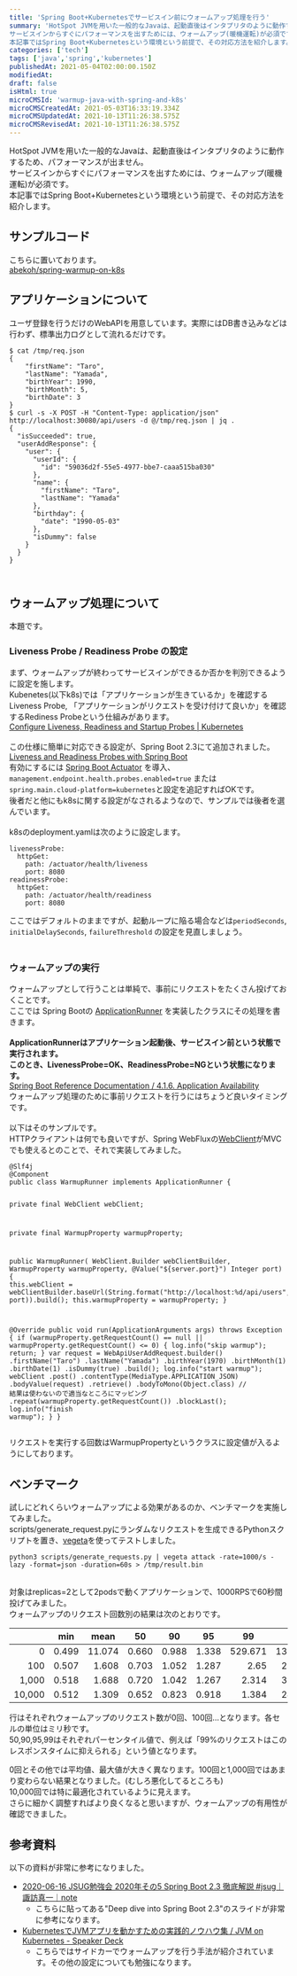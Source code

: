 ```yaml
---
title: 'Spring Boot+Kubernetesでサービスイン前にウォームアップ処理を行う'
summary: 'HotSpot JVMを用いた一般的なJavaは、起動直後はインタプリタのように動作するため、パフォーマンスが出ません。
サービスインからすぐにパフォーマンスを出すためには、ウォームアップ(暖機運転)が必須です。
本記事ではSpring Boot+Kubernetesという環境という前提で、その対応方法を紹介します。'
categories: ['tech']
tags: ['java','spring','kubernetes']
publishedAt: 2021-05-04T02:00:00.150Z
modifiedAt: 
draft: false
isHtml: true
microCMSId: 'warmup-java-with-spring-and-k8s'
microCMSCreatedAt: 2021-05-03T16:33:19.334Z
microCMSUpdatedAt: 2021-10-13T11:26:38.575Z
microCMSRevisedAt: 2021-10-13T11:26:38.575Z
---
```

<p>
  HotSpot
  JVMを用いた一般的なJavaは、起動直後はインタプリタのように動作するため、パフォーマンスが出ません。<br />
  サービスインからすぐにパフォーマンスを出すためには、ウォームアップ(暖機運転)が必須です。<br />
  本記事ではSpring
  Boot+Kubernetesという環境という前提で、その対応方法を紹介します。<br />
</p>
<h2 id="hc684259255">サンプルコード</h2>
<p>
  こちらに置いております。<br />
  <a
    href="https://github.com/abekoh/spring-warmup-on-k8s"
    target="_blank"
    rel="noopener noreferrer"
    >abekoh&#x2F;spring-warmup-on-k8s</a
  ><br />
</p>
<h2 id="he348072487">アプリケーションについて</h2>
<p>
  ユーザ登録を行うだけのWebAPIを用意しています。実際にはDB書き込みなどは行わず、標準出力ログとして流れるだけです。
</p>
<pre><code class="language-bash">$ cat &#x2F;tmp&#x2F;req.json
{
    &quot;firstName&quot;: &quot;Taro&quot;,
    &quot;lastName&quot;: &quot;Yamada&quot;,
    &quot;birthYear&quot;: 1990,
    &quot;birthMonth&quot;: 5,
    &quot;birthDate&quot;: 3
}
$ curl -s -X POST -H &quot;Content-Type: application&#x2F;json&quot; http:&#x2F;&#x2F;localhost:30080&#x2F;api&#x2F;users -d @&#x2F;tmp&#x2F;req.json | jq .
{
  &quot;isSucceeded&quot;: true,
  &quot;userAddResponse&quot;: {
    &quot;user&quot;: {
      &quot;userId&quot;: {
        &quot;id&quot;: &quot;59036d2f-55e5-4977-bbe7-caaa515ba030&quot;
      },
      &quot;name&quot;: {
        &quot;firstName&quot;: &quot;Taro&quot;,
        &quot;lastName&quot;: &quot;Yamada&quot;
      },
      &quot;birthday&quot;: {
        &quot;date&quot;: &quot;1990-05-03&quot;
      },
      &quot;isDummy&quot;: false
    }
  }
}</code></pre>
<h2 id="hd8259c9423">
  <br />
  ウォームアップ処理について
</h2>
<p>本題です。</p>
<h3 id="h1877ce51fa">Liveness Probe &#x2F; Readiness Probe の設定</h3>
<p>
  まず、ウォームアップが終わってサービスインができるか否かを判別できるように設定を施します。<br />
  Kubenetes(以下k8s)では「アプリケーションが生きているか」を確認するLiveness
  Probe, 「アプリケーションがリクエストを受け付けて良いか」を確認するRediness
  Probeという仕組みがあります。<br />
  <a
    href="https://kubernetes.io/docs/tasks/configure-pod-container/configure-liveness-readiness-startup-probes/"
    target="_blank"
    rel="noopener noreferrer"
    >Configure Liveness, Readiness and Startup Probes | Kubernetes</a
  ><br />
  <br />
  この仕様に簡単に対応できる設定が、Spring Boot 2.3にて追加されました。<br />
  <a
    href="https://spring.io/blog/2020/03/25/liveness-and-readiness-probes-with-spring-boot"
    target="_blank"
    rel="noopener noreferrer"
    >Liveness and Readiness Probes with Spring Boot</a
  ><br />
  有効にするには
  <a
    href="https://docs.spring.io/spring-boot/docs/current/reference/html/production-ready-features.html"
    target="_blank"
    rel="noopener noreferrer"
    >Spring Boot Actuator</a
  >
  を導入、 <code>management.endpoint.health.probes.enabled=true</code> または
  <code>spring.main.cloud-platform=kubernetes</code
  >と設定を追記すればOKです。<br />
  後者だと他にもk8sに関する設定がなされるようなので、サンプルでは後者を選んでいます。<br />
  <br />
  k8sのdeployment.yamlは次のように設定します。
</p>
<pre><code class="language-yaml">livenessProbe:
  httpGet:
    path: &#x2F;actuator&#x2F;health&#x2F;liveness
    port: 8080
readinessProbe:
  httpGet:
    path: &#x2F;actuator&#x2F;health&#x2F;readiness
    port: 8080</code></pre>
<p>
  ここではデフォルトのままですが、起動ループに陥る場合などは<code>periodSeconds</code>,
  <code>initialDelaySeconds</code>,
  <code>failureThreshold</code> の設定を見直しましょう。
</p>
<h3 id="h814c9a5833">
  <br />
  ウォームアップの実行
</h3>
<p>
  ウォームアップとして行うことは単純で、事前にリクエストをたくさん投げておくことです。<br />
  ここでは Spring Bootの
  <a
    href="https://docs.spring.io/spring-boot/docs/current/api/org/springframework/boot/ApplicationRunner.html"
    target="_blank"
    rel="noopener noreferrer"
    >ApplicationRunner</a
  >
  を実装したクラスにその処理を書きます。<br />
  <br />
  <strong
    >ApplicationRunnerはアプリケーション起動後、サービスイン前という状態で実行されます。</strong
  ><br />
  <strong
    >このとき、LivenessProbe=OK、ReadinessProbe=NGという状態になります。</strong
  ><br />
  <a href="https://docs.spring.io/spring-boot/docs/current/reference/htmlsingle/#boot-features-application-availability"
    >Spring Boot Reference Documentation &#x2F; 4.1.6. Application Availability </a
  ><br />
  ウォームアップ処理のために事前リクエストを行うにはちょうど良いタイミングです。<br />
  <br />
  以下はそのサンプルです。<br />
  HTTPクライアントは何でも良いですが、Spring WebFluxの<a
    href="https://docs.spring.io/spring-framework/docs/current/javadoc-api/org/springframework/web/reactive/function/client/WebClient.html"
    target="_blank"
    rel="noopener noreferrer"
    >WebClient</a
  >がMVCでも使えるとのことで、それで実装してみました。
</p>
<pre><code class="language-java">@Slf4j
@Component
public class WarmupRunner implements ApplicationRunner {

  private final WebClient webClient;

  private final WarmupProperty warmupProperty;

  public WarmupRunner(
      WebClient.Builder webClientBuilder,
      WarmupProperty warmupProperty,
      @Value(&quot;${server.port}&quot;) Integer port) {
    this.webClient =
        webClientBuilder.baseUrl(String.format(&quot;http:&#x2F;&#x2F;localhost:%d&#x2F;api&#x2F;users&quot;, port)).build();
    this.warmupProperty = warmupProperty;
  }

  @Override
  public void run(ApplicationArguments args) throws Exception {
    if (warmupProperty.getRequestCount() == null || warmupProperty.getRequestCount() &lt;= 0) {
      log.info(&quot;skip warmup&quot;);
      return;
    }
    var request =
        WebApiUserAddRequest.builder()
            .firstName(&quot;Taro&quot;)
            .lastName(&quot;Yamada&quot;)
            .birthYear(1970)
            .birthMonth(1)
            .birthDate(1)
            .isDummy(true)
            .build();
    log.info(&quot;start warmup&quot;);
    webClient
        .post()
        .contentType(MediaType.APPLICATION_JSON)
        .bodyValue(request)
        .retrieve()
        .bodyToMono(Object.class) &#x2F;&#x2F; 結果は使わないので適当なところにマッピング
        .repeat(warmupProperty.getRequestCount())
        .blockLast();
    log.info(&quot;finish warmup&quot;);
  }
}</code></pre>
<p>
  リクエストを実行する回数はWarmupPropertyというクラスに設定値が入るようにしております。<br />
</p>
<h2 id="h9445791c75">ベンチマーク</h2>
<p>
  試しにどれくらいウォームアップによる効果があるのか、ベンチマークを実施してみました。<br />
  scripts&#x2F;generate_request.pyにランダムなリクエストを生成できるPythonスクリプトを置き、<a
    href="https://github.com/tsenart/vegeta"
    target="_blank"
    rel="noopener noreferrer"
    >vegeta</a
  >を使ってテストしました。
</p>
<pre><code class="language-bash">python3 scripts&#x2F;generate_requests.py | vegeta attack -rate=1000&#x2F;s -lazy -format=json -duration=60s &gt; &#x2F;tmp&#x2F;result.bin</code></pre>
<p>
  <br />
  対象はreplicas=2として2podsで動くアプリケーションで、1000RPSで60秒間投げてみました。<br />
  ウォームアップのリクエスト回数別の結果は次のとおりです。
</p>
<table class="tg">
  <thead>
    <tr>
      <th class="tg-0pky"></th>
      <th class="tg-0pky">min</th>
      <th class="tg-0pky">mean</th>
      <th class="tg-0pky">50</th>
      <th class="tg-0pky">90</th>
      <th class="tg-0lax">95</th>
      <th class="tg-0lax">99</th>
      <th class="tg-0lax">max</th>
    </tr>
  </thead>
  <tbody style="text-align: right">
    <tr>
      <td class="tg-0pky">0</td>
      <td class="tg-0pky">0.499</td>
      <td class="tg-0pky">11.074</td>
      <td class="tg-0pky">0.660</td>
      <td class="tg-0pky">0.988</td>
      <td class="tg-0lax">1.338</td>
      <td class="tg-0lax">529.671</td>
      <td class="tg-0lax">1396.000</td>
    </tr>
    <tr>
      <td class="tg-0pky">100</td>
      <td class="tg-0pky">0.507</td>
      <td class="tg-0pky">1.608</td>
      <td class="tg-0pky">0.703</td>
      <td class="tg-0pky">1.052</td>
      <td class="tg-0lax">1.287</td>
      <td class="tg-0lax">2.65</td>
      <td class="tg-0lax">286.235</td>
    </tr>
    <tr>
      <td class="tg-0lax">1,000</td>
      <td class="tg-0lax">0.518</td>
      <td class="tg-0lax">1.688</td>
      <td class="tg-0lax">0.720</td>
      <td class="tg-0lax">1.042</td>
      <td class="tg-0lax">1.267</td>
      <td class="tg-0lax">2.314</td>
      <td class="tg-0lax">312.099</td>
    </tr>
    <tr>
      <td class="tg-0lax">10,000</td>
      <td class="tg-0lax">0.512</td>
      <td class="tg-0lax">1.309</td>
      <td class="tg-0lax">0.652</td>
      <td class="tg-0lax">0.823</td>
      <td class="tg-0lax">0.918</td>
      <td class="tg-0lax">1.384</td>
      <td class="tg-0lax">242.643</td>
    </tr>
  </tbody>
</table>
<p>
  行はそれぞれウォームアップのリクエスト数が0回、100回…となります。各セルの単位はミリ秒です。<br />
  50,90,95,99はそれぞれパーセンタイル値で、例えば「99%のリクエストはこのレスポンスタイムに抑えられる」という値となります。
</p>
<p>
  0回とその他では平均値、最大値が大きく異なります。100回と1,000回ではあまり変わらない結果となりました。(むしろ悪化してるところも)<br />
  10,000回では特に最適化されているように見えます。<br />
  さらに細かく調整すればより良くなると思いますが、ウォームアップの有用性が確認できました。
</p>
<h2 id="h44e51f96ce">参考資料</h2>
<p>以下の資料が非常に参考になりました。</p>
<ul>
  <li>
    <a
      href="https://note.com/suwash/n/n69f773da0cf6"
      target="_blank"
      rel="noopener noreferrer"
      >2020-06-16 JSUG勉強会 2020年その5 Spring Boot 2.3 徹底解説
      #jsug｜諏訪真一｜note</a
    >
    <ul>
      <li>
        こちらに貼ってある&quot;Deep dive into Spring Boot
        2.3&quot;のスライドが非常に参考になります。
      </li>
    </ul>
  </li>
  <li>
    <a
      href="https://speakerdeck.com/hhiroshell/jvm-on-kubernetes"
      target="_blank"
      rel="noopener noreferrer"
      >KubernetesでJVMアプリを動かすための実践的ノウハウ集 &#x2F; JVM on
      Kubernetes - Speaker Deck</a
    >
    <ul>
      <li>
        こちらではサイドカーでウォームアップを行う手法が紹介されています。その他の設定についても勉強になります。
      </li>
    </ul>
  </li>
</ul>
    